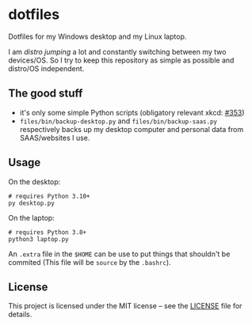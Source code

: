 # dotfiles

Dotfiles for my Windows desktop and my Linux laptop.

I am *distro jumping* a lot and constantly switching between my two devices/OS. So I try to keep this repository
as simple as possible and distro/OS independent.

## The good stuff

- it's only some simple Python scripts (obligatory relevant xkcd: [#353](https://xkcd.com/353/))
- `files/bin/backup-desktop.py` and `files/bin/backup-saas.py` respectively backs up my desktop computer and personal data from SAAS/websites I use.

## Usage

On the desktop:
```console
# requires Python 3.10+
py desktop.py
```

On the laptop:
```console
# requires Python 3.8+
python3 laptop.py
```

An `.extra` file in the `$HOME` can be use to put things that shouldn't be commited (This file will be `source` by the `.bashrc`).

## License

This project is licensed under the MIT license – see the [LICENSE](LICENSE) file for details.
